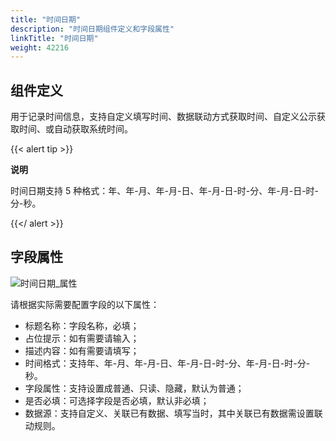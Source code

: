 ```yaml
---
title: "时间日期"
description: "时间日期组件定义和字段属性"
linkTitle: "时间日期"
weight: 42216
---
```


##  组件定义

用于记录时间信息，支持自定义填写时间、数据联动方式获取时间、自定义公示获取时间、或自动获取系统时间。

{{< alert tip >}}

**说明**

时间日期支持 5 种格式：年、年-月、年-月-日、年-月-日-时-分、年-月-日-时-分-秒。

{{</ alert >}}

## 字段属性

![时间日期_属性](https://raw.githubusercontent.com/quanxiang-cloud/website/main/static/images/zh/docs/manual/component/时间日期_属性.png)

请根据实际需要配置字段的以下属性：

- 标题名称：字段名称，必填；
- 占位提示：如有需要请输入；
- 描述内容：如有需要请填写；
- 时间格式：支持年、年-月、年-月-日、年-月-日-时-分、年-月-日-时-分-秒。
- 字段属性：支持设置成普通、只读、隐藏，默认为普通；
- 是否必填：可选择字段是否必填，默认非必填；
- 数据源：支持自定义、关联已有数据、填写当时，其中关联已有数据需设置联动规则。

